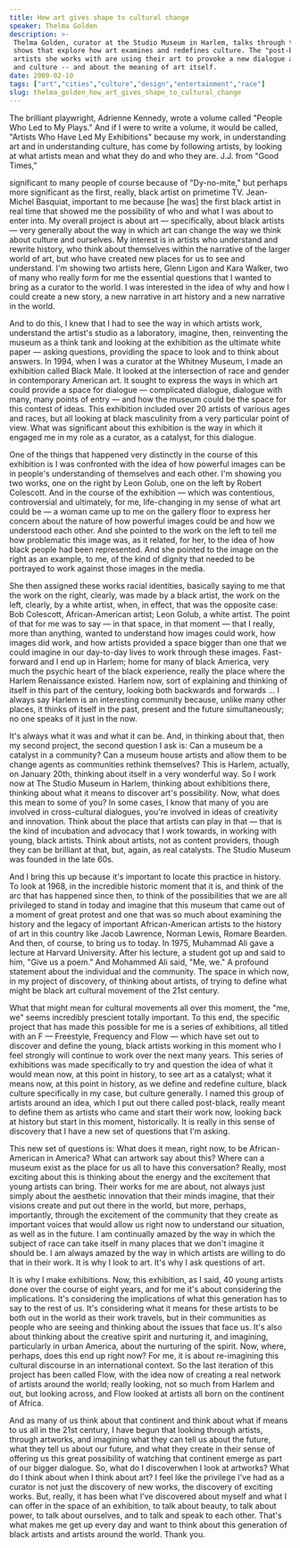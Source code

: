 ```yaml
---
title: How art gives shape to cultural change
speaker: Thelma Golden
description: >-
 Thelma Golden, curator at the Studio Museum in Harlem, talks through three recent
 shows that explore how art examines and redefines culture. The "post-black"
 artists she works with are using their art to provoke a new dialogue about race
 and culture -- and about the meaning of art itself.
date: 2009-02-10
tags: ["art","cities","culture","design","entertainment","race"]
slug: thelma_golden_how_art_gives_shape_to_cultural_change
---
```


The brilliant playwright, Adrienne Kennedy, wrote a volume called "People Who Led to My
Plays." And if I were to write a volume, it would be called, "Artists Who Have Led My
Exhibitions" because my work, in understanding art and in understanding culture, has come
by following artists, by looking at what artists mean and what they do and who they are.
J.J. from "Good Times," 

significant to many people of course because of "Dy-no-mite," but perhaps more significant
as the first, really, black artist on primetime TV. Jean-Michel Basquiat, important to me
because [he was] the first black artist in real time that showed me the possibility of who
and what I was about to enter into. My overall project is about art — specifically, about
black artists — very generally about the way in which art can change the way we think
about culture and ourselves. My interest is in artists who understand and rewrite history,
who think about themselves within the narrative of the larger world of art, but who have
created new places for us to see and understand. I'm showing two artists here, Glenn
Ligon and Kara Walker, two of many who really form for me the essential questions that I
wanted to bring as a curator to the world. I was interested in the idea of why and how I
could create a new story, a new narrative in art history and a new narrative in the
world.

And to do this, I knew that I had to see the way in which artists work, understand the
artist's studio as a laboratory, imagine, then, reinventing the museum as a think tank and
looking at the exhibition as the ultimate white paper — asking questions, providing the
space to look and to think about answers. In 1994, when I was a curator at the Whitney
Museum, I made an exhibition called Black Male. It looked at the intersection of race and
gender in contemporary American art. It sought to express the ways in which art could
provide a space for dialogue — complicated dialogue, dialogue with many, many points of
entry — and how the museum could be the space for this contest of ideas. This exhibition
included over 20 artists of various ages and races, but all looking at black masculinity
from a very particular point of view. What was significant about this exhibition is the
way in which it engaged me in my role as a curator, as a catalyst, for this
dialogue.

One of the things that happened very distinctly in the course of this exhibition is I was
confronted with the idea of how powerful images can be in people's understanding of
themselves and each other. I'm showing you two works, one on the right by Leon Golub, one
on the left by Robert Colescott. And in the course of the exhibition — which was
contentious, controversial and ultimately, for me, life-changing in my sense of what art
could be — a woman came up to me on the gallery floor to express her concern about the
nature of how powerful images could be and how we understood each other. And she pointed
to the work on the left to tell me how problematic this image was, as it related, for her,
to the idea of how black people had been represented. And she pointed to the image on the
right as an example, to me, of the kind of dignity that needed to be portrayed to work
against those images in the media.

She then assigned these works racial identities, basically saying to me that the work on
the right, clearly, was made by a black artist, the work on the left, clearly, by a white
artist, when, in effect, that was the opposite case: Bob Colescott, African-American
artist; Leon Golub, a white artist. The point of that for me was to say — in that space,
in that moment — that I really, more than anything, wanted to understand how images could
work, how images did work, and how artists provided a space bigger than one that we could
imagine in our day-to-day lives to work through these images. Fast-forward and I end up in
Harlem; home for many of black America, very much the psychic heart of the black
experience, really the place where the Harlem Renaissance existed. Harlem now, sort of
explaining and thinking of itself in this part of the century, looking both backwards and
forwards ... I always say Harlem is an interesting community because, unlike many other
places, it thinks of itself in the past, present and the future simultaneously; no one
speaks of it just in the now.

It's always what it was and what it can be. And, in thinking about that, then my second
project, the second question I ask is: Can a museum be a catalyst in a community? Can a
museum house artists and allow them to be change agents as communities rethink themselves?
This is Harlem, actually, on January 20th, thinking about itself in a very wonderful
way. So I work now at The Studio Museum in Harlem, thinking about exhibitions there,
thinking about what it means to discover art's possibility. Now, what does this mean to
some of you? In some cases, I know that many of you are involved in cross-cultural
dialogues, you're involved in ideas of creativity and innovation. Think about the place
that artists can play in that — that is the kind of incubation and advocacy that I work
towards, in working with young, black artists. Think about artists, not as content
providers, though they can be brilliant at that, but, again, as real catalysts. The Studio
Museum was founded in the late 60s.

And I bring this up because it's important to locate this practice in history. To look at
1968, in the incredible historic moment that it is, and think of the arc that has happened
since then, to think of the possibilities that we are all privileged to stand in today and
imagine that this museum that came out of a moment of great protest and one that was so
much about examining the history and the legacy of important African-American artists to
the history of art in this country like Jacob Lawrence, Norman Lewis, Romare Bearden. And
then, of course, to bring us to today. In 1975, Muhammad Ali gave a lecture at Harvard
University. After his lecture, a student got up and said to him, "Give us a poem." And
Mohammed Ali said, "Me, we." A profound statement about the individual and the community.
The space in which now, in my project of discovery, of thinking about artists, of trying
to define what might be black art cultural movement of the 21st century.

What that might mean for cultural movements all over this moment, the "me, we" seems
incredibly prescient totally important. To this end, the specific project that has made
this possible for me is a series of exhibitions, all titled with an F — Freestyle,
Frequency and Flow — which have set out to discover and define the young, black artists
working in this moment who I feel strongly will continue to work over the next many years.
This series of exhibitions was made specifically to try and question the idea of what it
would mean now, at this point in history, to see art as a catalyst; what it means now, at
this point in history, as we define and redefine culture, black culture specifically in my
case, but culture generally. I named this group of artists around an idea, which I put out
there called post-black, really meant to define them as artists who came and start their
work now, looking back at history but start in this moment, historically. It is really in
this sense of discovery that I have a new set of questions that I'm asking.

This new set of questions is: What does it mean, right now, to be African-American in
America? What can artwork say about this? Where can a museum exist as the place for us all
to have this conversation? Really, most exciting about this is thinking about the energy
and the excitement that young artists can bring. Their works for me are about, not always
just simply about the aesthetic innovation that their minds imagine, that their visions
create and put out there in the world, but more, perhaps, importantly, through the
excitement of the community that they create as important voices that would allow us right
now to understand our situation, as well as in the future. I am continually amazed by the
way in which the subject of race can take itself in many places that we don't imagine it
should be. I am always amazed by the way in which artists are willing to do that in their
work. It is why I look to art. It's why I ask questions of art.

It is why I make exhibitions. Now, this exhibition, as I said, 40 young artists done over
the course of eight years, and for me it's about considering the implications. It's
considering the implications of what this generation has to say to the rest of us. It's
considering what it means for these artists to be both out in the world as their work
travels, but in their communities as people who are seeing and thinking about the issues
that face us. It's also about thinking about the creative spirit and nurturing it, and
imagining, particularly in urban America, about the nurturing of the spirit. Now, where,
perhaps, does this end up right now? For me, it is about re-imagining this cultural
discourse in an international context. So the last iteration of this project has been
called Flow, with the idea now of creating a real network of artists around the world;
really looking, not so much from Harlem and out, but looking across, and Flow looked at
artists all born on the continent of Africa.

And as many of us think about that continent and think about what if means to us all in
the 21st century, I have begun that looking through artists, through artworks, and
imagining what they can tell us about the future, what they tell us about our future, and
what they create in their sense of offering us this great possibility of watching that
continent emerge as part of our bigger dialogue. So, what do I discoverwhen I look at
artworks? What do I think about when I think about art? I feel like the privilege I've had
as a curator is not just the discovery of new works, the discovery of exciting works. But,
really, it has been what I've discovered about myself and what I can offer in the space of
an exhibition, to talk about beauty, to talk about power, to talk about ourselves, and to
talk and speak to each other. That's what makes me get up every day and want to think
about this generation of black artists and artists around the world. Thank
you.

<!--
ad_duration=3.33
comment_count=79
event="TED2009"
external_start_time=0
has_talk_citation=0
intro_duration=11.82
is_subtitle_required="False"
is_talk_featured="True"
language="en"
language_swap="False"
native_language="en"
number_of_related_talks=6
number_of_speakers=1
number_of_subtitled_videos=24
number_of_tags=6
number_of_talk_download_languages=24
number_of_talk_more_resources=1
number_of_talk_recommendations=1
number_of_talks_take_actions=0
post_ad_duration=0.83
published_timestamp="2010-04-16 08:37:00"
recording_date="2009-02-10"
speaker_description="Curator"
speaker_is_published=1
speaker_name="Thelma Golden"
talk_name="How art gives shape to cultural change"
talk_recommendations_blurb="Read more about art's power to forge cultural change."
talks_tags=["art","cities","culture","design","entertainment","race"]
talks_take_action=[]
url_audio="https://download.ted.com/talks/ThelmaGolden_2009.mp3?apikey=acme-roadrunner"
url_photo_speaker="https://pe.tedcdn.com/images/ted/163606_254x191.jpg"
url_photo_talk="https://pe.tedcdn.com/images/ted/163603_800x600.jpg"
url_webpage="https://www.ted.com/talks/thelma_golden_how_art_gives_shape_to_cultural_change"
video_type_name="TED Stage Talk"
-->